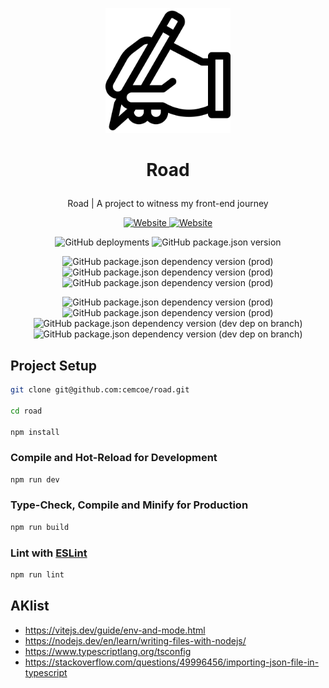 <p align="center">
  <a href="https://road.cemcoe.com/">
    <img width="200" src="./logo.png">
  </a>
</p>

<h1 align="center"> 
 
  Road

</h1>

<div align="center">
  
  Road | A project to witness my front-end journey
  
</div>

<p align="center">
  <a href="https://api.cemcoe.com">
    <img alt="Website" src="https://img.shields.io/website?down_color=lightgrey&down_message=offine&label=api.cemcoe.com&up_color=green&up_message=online&url=https%3A%2F%2Fapi.cemcoe.com">
  </a>
  <a href="https://road.cemcoe.com">
    <img alt="Website" src="https://img.shields.io/website?down_color=lightgrey&down_message=offine&label=road.cemcoe.com&up_color=green&up_message=online&url=https%3A%2F%2Froad.cemcoe.com">
  </a>
  
  
</p>

<p align="center">
  <img alt="GitHub deployments" src="https://img.shields.io/github/deployments/cemcoe/road/Production?label=vercel">
  <img alt="GitHub package.json version" src="https://img.shields.io/github/package-json/v/cemcoe/road">
</p>

<p align="center">
  <img alt="GitHub package.json dependency version (prod)" src="https://img.shields.io/github/package-json/dependency-version/cemcoe/road/vue">
  <img alt="GitHub package.json dependency version (prod)" src="https://img.shields.io/github/package-json/dependency-version/cemcoe/road/vue-router">
  <img alt="GitHub package.json dependency version (prod)" src="https://img.shields.io/github/package-json/dependency-version/cemcoe/road/pinia">
  
</p>

<p align="center">
  <img alt="GitHub package.json dependency version (prod)" src="https://img.shields.io/github/package-json/dependency-version/cemcoe/road/marked">
  <img alt="GitHub package.json dependency version (prod)" src="https://img.shields.io/github/package-json/dependency-version/cemcoe/road/vant">
  <img alt="GitHub package.json dependency version (dev dep on branch)" src="https://img.shields.io/github/package-json/dependency-version/cemcoe/road/dev/vite">
  <img alt="GitHub package.json dependency version (dev dep on branch)" src="https://img.shields.io/github/package-json/dependency-version/cemcoe/road/dev/typescript">
 
</p>

## Project Setup

```sh
git clone git@github.com:cemcoe/road.git

cd road

npm install
```

### Compile and Hot-Reload for Development

```sh
npm run dev
```

### Type-Check, Compile and Minify for Production

```sh
npm run build
```

### Lint with [ESLint](https://eslint.org/)

```sh
npm run lint
```

## AKlist

- https://vitejs.dev/guide/env-and-mode.html
- https://nodejs.dev/en/learn/writing-files-with-nodejs/
- https://www.typescriptlang.org/tsconfig
- https://stackoverflow.com/questions/49996456/importing-json-file-in-typescript
